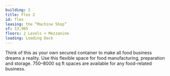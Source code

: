 ```yaml
---
building: 2
title: Flex 2
id: flex
leasing: the “Machine Shop”
sf: 13,965
floors: 2 Levels + Mezzanine
loading: Loading Dock
---
```


Think of this as your own secured container to make all food business dreams a reality. Use this flexible space for food manufacturing, preparation and storage. 750–8000 sq ft spaces are available for any food-related business.
